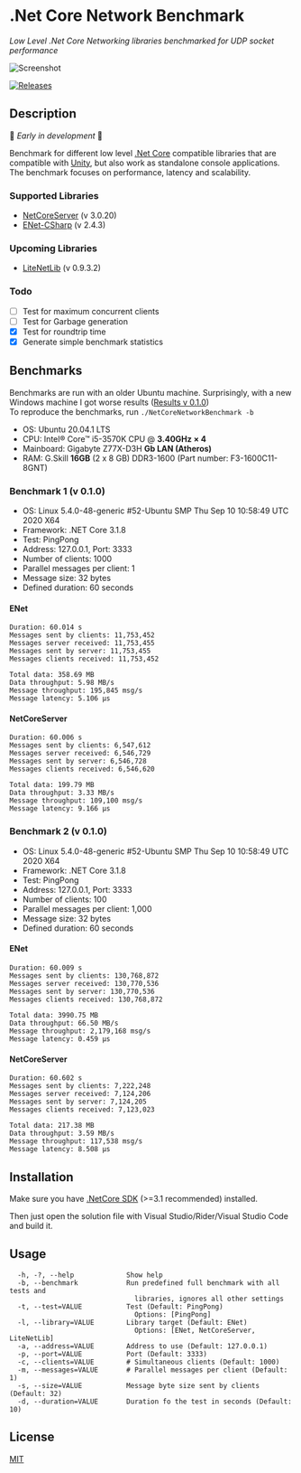 # .Net Core Network Benchmark

*Low Level .Net Core Networking libraries benchmarked for UDP socket performance*

![Screenshot](./Docs/screenshot.png)

[![Releases](https://img.shields.io/github/release/JohannesDeml/NetCoreNetworkBenchmark/all.svg)](../../releases)

## Description

🚧 *Early in development* 🚧

Benchmark for different low level [.Net Core](https://en.wikipedia.org/wiki/.NET_Core) compatible libraries that are compatible with [Unity](https://unity3d.com), but also work as standalone console applications. The benchmark focuses on performance, latency and scalability.

### Supported Libraries

* [NetCoreServer](https://github.com/chronoxor/NetCoreServer) (v 3.0.20)
* [ENet-CSharp](https://github.com/nxrighthere/ENet-CSharp) (v 2.4.3)

### Upcoming Libraries

* [LiteNetLib](https://github.com/RevenantX/LiteNetLib) (v 0.9.3.2)

### Todo

- [ ] Test for maximum concurrent clients
- [ ] Test for Garbage generation
- [x] Test for roundtrip time
- [x] Generate simple benchmark statistics

## Benchmarks

Benchmarks are run with an older Ubuntu machine. Surprisingly, with a new Windows machine I got worse results ([Results v 0.1.0](https://github.com/JohannesDeml/NetCoreNetworkBenchmark/releases/tag/0.1.0))  
To reproduce the benchmarks, run `./NetCoreNetworkBenchmark -b`

* OS: Ubuntu 20.04.1 LTS
* CPU: Intel® Core™ i5-3570K CPU @ **3.40GHz × 4**
* Mainboard:  Gigabyte Z77X-D3H **Gb LAN (Atheros)**
* RAM: G.Skill **16GB** (2 x 8 GB) DDR3-1600 (Part number: F3-1600C11-8GNT)

### Benchmark 1 (v 0.1.0)
* OS: Linux 5.4.0-48-generic #52-Ubuntu SMP Thu Sep 10 10:58:49 UTC 2020 X64
* Framework: .NET Core 3.1.8
* Test: PingPong
* Address: 127.0.0.1, Port: 3333
* Number of clients: 1000
* Parallel messages per client: 1
* Message size: 32 bytes
* Defined duration: 60 seconds

#### ENet
```
Duration: 60.014 s
Messages sent by clients: 11,753,452
Messages server received: 11,753,455
Messages sent by server: 11,753,455
Messages clients received: 11,753,452

Total data: 358.69 MB
Data throughput: 5.98 MB/s
Message throughput: 195,845 msg/s
Message latency: 5.106 μs
```

#### NetCoreServer
```
Duration: 60.006 s
Messages sent by clients: 6,547,612
Messages server received: 6,546,729
Messages sent by server: 6,546,728
Messages clients received: 6,546,620

Total data: 199.79 MB
Data throughput: 3.33 MB/s
Message throughput: 109,100 msg/s
Message latency: 9.166 μs
```

### Benchmark 2 (v 0.1.0)
* OS: Linux 5.4.0-48-generic #52-Ubuntu SMP Thu Sep 10 10:58:49 UTC 2020 X64
* Framework: .NET Core 3.1.8
* Test: PingPong
* Address: 127.0.0.1, Port: 3333
* Number of clients: 100
* Parallel messages per client: 1,000
* Message size: 32 bytes
* Defined duration: 60 seconds

#### ENet
```
Duration: 60.009 s
Messages sent by clients: 130,768,872
Messages server received: 130,770,536
Messages sent by server: 130,770,536
Messages clients received: 130,768,872

Total data: 3990.75 MB
Data throughput: 66.50 MB/s
Message throughput: 2,179,168 msg/s
Message latency: 0.459 μs
```

#### NetCoreServer
```
Duration: 60.602 s
Messages sent by clients: 7,222,248
Messages server received: 7,124,206
Messages sent by server: 7,124,205
Messages clients received: 7,123,023

Total data: 217.38 MB
Data throughput: 3.59 MB/s
Message throughput: 117,538 msg/s
Message latency: 8.508 μs
```

## Installation

Make sure you have [.NetCore SDK](https://dotnet.microsoft.com/download) (>=3.1 recommended) installed.

Then just open the solution file with Visual Studio/Rider/Visual Studio Code and build it.

## Usage

```
  -h, -?, --help             Show help
  -b, --benchmark            Run predefined full benchmark with all tests and
                               libraries, ignores all other settings
  -t, --test=VALUE           Test (Default: PingPong)
                               Options: [PingPong]
  -l, --library=VALUE        Library target (Default: ENet)
                               Options: [ENet, NetCoreServer, LiteNetLib]
  -a, --address=VALUE        Address to use (Default: 127.0.0.1)
  -p, --port=VALUE           Port (Default: 3333)
  -c, --clients=VALUE        # Simultaneous clients (Default: 1000)
  -m, --messages=VALUE       # Parallel messages per client (Default: 1)
  -s, --size=VALUE           Message byte size sent by clients (Default: 32)
  -d, --duration=VALUE       Duration fo the test in seconds (Default: 10)
```

## License

[MIT](./LICENSE)